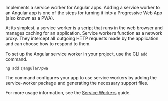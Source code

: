 Implements a service worker for Angular apps. 
Adding a service worker to an Angular app is one of the steps for turning it into a Progressive Web App (also known as a PWA).

At its simplest, a service worker is a script that runs in the web browser and manages caching for an application. 
Service workers function as a network proxy. They intercept all outgoing HTTP requests made by the application and can choose how to respond to them.

To set up the Angular service worker in your project, use the CLI `add` command.
```
ng add @angular/pwa
```

The command configures your app to use service workers by adding the service-worker package
and generating the necessary support files.

For more usage information, see the [Service Workers](guide/service-worker-intro) guide.

